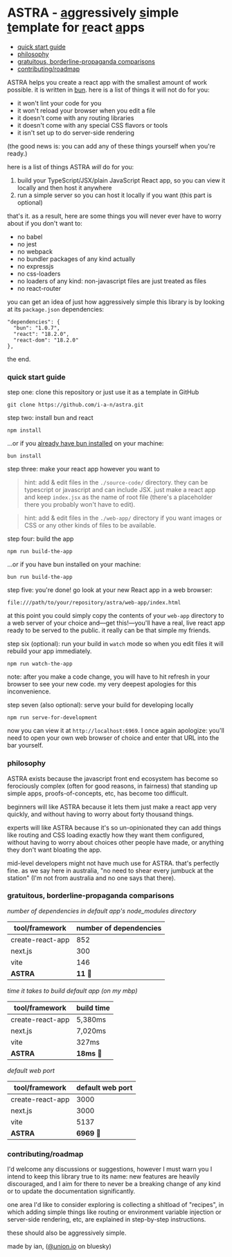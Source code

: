 # ASTRA - [a](#astra---aggressively-simple-template-for-react-apps)ggressively [s](#astra---aggressively-simple-template-for-react-apps)imple [t](#astra---aggressively-simple-template-for-react-apps)emplate for [r](#astra---aggressively-simple-template-for-react-apps)eact [a](#astra---aggressively-simple-template-for-react-apps)pps

- [quick start guide](#quick-start-guide)
- [philosophy](#philosophy)
- [gratuitous, borderline-propaganda comparisons](#gratuitous-borderline-propaganda-comparisons)
- [contributing/roadmap](#contributingroadmap)

ASTRA helps you create a react app with the smallest amount of work possible. it is written in [bun](https://bun.sh). here is a list of things it will not do for you:

- it won't lint your code for you
- it won't reload your browser when you edit a file
- it doesn't come with any routing libraries
- it doesn't come with any special CSS flavors or tools
- it isn't set up to do server-side rendering

(the good news is: you can add any of these things yourself when you're ready.)

here is a list of things ASTRA _will_ do for you:

1. build your TypeScript/JSX/plain JavaScript React app, so you can view it locally and then host it anywhere
2. run a simple server so you can host it locally if you want (this part is optional)

that's it. as a result, here are some things you will never ever have to worry about if you don't want to:

- no babel
- no jest
- no webpack
- no bundler packages of any kind actually
- no expressjs
- no css-loaders
- no loaders of any kind: non-javascript files are just treated as files
- no react-router

you can get an idea of just how aggressively simple this library is by looking at its `package.json` dependencies:

```
"dependencies": {
  "bun": "1.0.7",
  "react": "18.2.0",
  "react-dom": "18.2.0"
},
```

the end.

### quick start guide

step one: clone this repository or just use it as a template in GitHub

```
git clone https://github.com/i-a-n/astra.git
```

step two: install bun and react

```
npm install
```

...or if you [already have bun installed](https://bun.sh/docs/installation) on your machine:

```
bun install
```

step three: make your react app however you want to

> hint: add & edit files in the `./source-code/` directory. they can be typescript or javascript and can include JSX. just make a react app and keep `index.jsx` as the name of root file (there's a placeholder there you probably won't have to edit).

> hint: add & edit files in the `./web-app/` directory if you want images or CSS or any other kinds of files to be available.

step four: build the app

```
npm run build-the-app
```

...or if you have bun installed on your machine:

```
bun run build-the-app
```

step five: you're done! go look at your new React app in a web browser:

```
file:///path/to/your/repository/astra/web-app/index.html
```

at this point you could simply copy the contents of your `web-app` directory to a web server of your choice and—get this!—you'll have a real, live react app ready to be served to the public. it really can be that simple my friends.

step six (optional): run your build in `watch` mode so when you edit files it will rebuild your app immediately.

```
npm run watch-the-app
```

note: after you make a code change, you will have to hit refresh in your browser to see your new code. my very deepest apologies for this inconvenience.

step seven (also optional): serve your build for developing locally

```
npm run serve-for-development
```

now you can view it at `http://localhost:6969`. I once again apologize: you'll need to open your own web browser of choice and enter that URL into the bar yourself.

### philosophy

ASTRA exists because the javascript front end ecosystem has become so ferociously complex (often for good reasons, in fairness) that standing up simple apps, proofs-of-concepts, etc, has become too difficult.

beginners will like ASTRA because it lets them just make a react app very quickly, and without having to worry about forty thousand things.

experts will like ASTRA because it's so un-opinionated they can add things like routing and CSS loading exactly how they want them configured, without having to worry about choices other people have made, or anything they don't want bloating the app.

mid-level developers might not have much use for ASTRA. that's perfectly fine. as we say here in australia, "no need to shear every jumbuck at the station" (I'm not from australia and no one says that there).

### gratuitous, borderline-propaganda comparisons

_number of dependencies in default app's node_modules directory_

| tool/framework               | number of dependencies |
| ---------------------------- | ---------------------- |
| create-react-app             | 852                    |
| next.js                      | 300                    |
| vite                         | 146                    |
| **ASTRA**                    | **11** 🎉              |

_time it takes to build default app (on my mbp)_

| tool/framework               | build time  |
| ---------------------------- | ----------- |
| create-react-app             | 5,380ms     |
| next.js                      | 7,020ms     |
| vite                         | 327ms       |
| **ASTRA**                    | **18ms** 🎉 |

_default web port_

| tool/framework               | default web port |
| ---------------------------- | ---------------- |
| create-react-app             | 3000             |
| next.js                      | 3000             |
| vite                         | 5137             |
| **ASTRA**                    | **6969** 🎉      |

### contributing/roadmap

I'd welcome any discussions or suggestions, however I must warn you I intend to keep this library true to its name: new features are heavily discouraged, and I aim for there to never be a breaking change of any kind or to update the documentation significantly.

one area I'd like to consider exploring is collecting a shitload of "recipes", in which adding simple things like routing or environment variable injection or server-side rendering, etc, are explained in step-by-step instructions.

these should also be aggressively simple.

made by ian, ([@union.io](https://bsky.app/profile/union.io) on bluesky)
